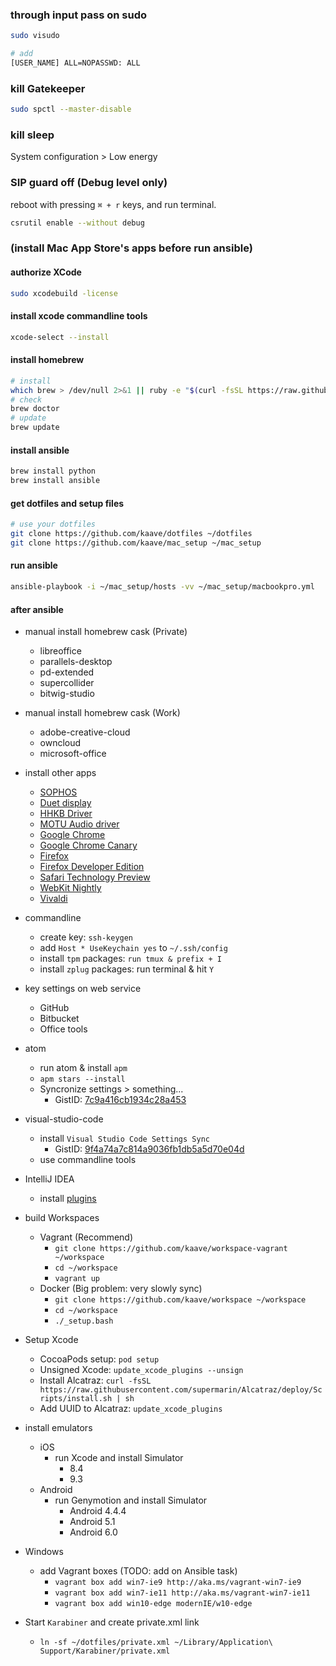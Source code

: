 ### through input pass on sudo

```bash
sudo visudo

# add
[USER_NAME] ALL=NOPASSWD: ALL
```

### kill Gatekeeper

```bash
sudo spctl --master-disable
```

### kill sleep

System configuration > Low energy

### SIP guard off (Debug level only)

reboot with pressing `⌘ + r` keys, and run terminal.

```bash
csrutil enable --without debug
```

### (install Mac App Store's apps before run ansible)

#### authorize XCode

```bash
sudo xcodebuild -license
```

#### install xcode commandline tools

```bash
xcode-select --install
```

#### install homebrew

```bash
# install
which brew > /dev/null 2>&1 || ruby -e "$(curl -fsSL https://raw.githubusercontent.com/Homebrew/install/master/install)"
# check
brew doctor
# update
brew update
```

#### install ansible

```bash
brew install python
brew install ansible
```

#### get dotfiles and setup files

```bash
# use your dotfiles
git clone https://github.com/kaave/dotfiles ~/dotfiles
git clone https://github.com/kaave/mac_setup ~/mac_setup
```

#### run ansible

```bash
ansible-playbook -i ~/mac_setup/hosts -vv ~/mac_setup/macbookpro.yml
```

#### after ansible

- manual install homebrew cask (Private)
    - libreoffice
    - parallels-desktop
    - pd-extended
    - supercollider
    - bitwig-studio

- manual install homebrew cask (Work)
    - adobe-creative-cloud
    - owncloud
    - microsoft-office

- install other apps
    - [SOPHOS](https://www.sophos.com/ja-jp/lp/sophos-home.aspx)
    - [Duet display](http://www.duetdisplay.com/jp/)
    - [HHKB Driver](http://www.pfu.fujitsu.com/hhkeyboard/macdownload.html)
    - [MOTU Audio driver](http://motu.com/download)
    - [Google Chrome](https://www.google.co.jp/chrome/browser/desktop/)
    - [Google Chrome Canary](https://www.google.co.jp/chrome/browser/canary.html)
    - [Firefox](https://www.mozilla.org/ja/firefox/new/)
    - [Firefox Developer Edition](https://www.mozilla.org/ja/firefox/developer/)
    - [Safari Technology Preview](https://developer.apple.com/safari/technology-preview/)
    - [WebKit Nightly](https://webkit.org/downloads/)
    - [Vivaldi](https://vivaldi.com/download/?lang=ja_JP)

- commandline
    - create key: `ssh-keygen`
    - add `Host * UseKeychain yes` to `~/.ssh/config`
    - install `tpm` packages: `run tmux & prefix + I`
    - install `zplug` packages: run terminal & hit `Y`

- key settings on web service
    - GitHub
    - Bitbucket
    - Office tools

- atom
    - run atom & install `apm`
    - `apm stars --install`
    - Syncronize settings > something...
        - GistID: [7c9a416cb1934c28a453](https://gist.github.com/kaave/7c9a416cb1934c28a453)

- visual-studio-code
    - install `Visual Studio Code Settings Sync`
        - GistID: [9f4a74a7c814a9036fb1db5a5d70e04d](https://gist.github.com/kaave/9f4a74a7c814a9036fb1db5a5d70e04d)
    - use commandline tools

- IntelliJ IDEA
    - install [plugins](https://gist.github.com/kaave/7356949dcfb3ac8f9ca7861c5e4fb501)

- build Workspaces
    - Vagrant (Recommend)
        - `git clone https://github.com/kaave/workspace-vagrant ~/workspace`
        - `cd ~/workspace`
        - `vagrant up`
    - Docker (Big problem: very slowly sync)
        - `git clone https://github.com/kaave/workspace ~/workspace`
        - `cd ~/workspace`
        - `./_setup.bash`

- Setup Xcode
    - CocoaPods setup: `pod setup`
    - Unsigned Xcode: `update_xcode_plugins --unsign`
    - Install Alcatraz: `curl -fsSL https://raw.githubusercontent.com/supermarin/Alcatraz/deploy/Scripts/install.sh | sh`
    - Add UUID to Alcatraz: `update_xcode_plugins`

- install emulators
    - iOS
        - run Xcode and install Simulator
            - 8.4
            - 9.3
    - Android
        - run Genymotion and install Simulator
            - Android 4.4.4
            - Android 5.1
            - Android 6.0

- Windows
    - add Vagrant boxes (TODO: add on Ansible task)
        - `vagrant box add win7-ie9 http://aka.ms/vagrant-win7-ie9`
        - `vagrant box add win7-ie11 http://aka.ms/vagrant-win7-ie11`
        - `vagrant box add win10-edge modernIE/w10-edge`

- Start `Karabiner` and create private.xml link
    - `ln -sf ~/dotfiles/private.xml ~/Library/Application\ Support/Karabiner/private.xml`

